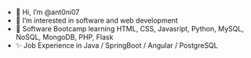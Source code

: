 - 👋 Hi, I’m @ant0ni07
- 👀 I’m interested in software and web development
- 🌱 Software Bootcamp learning HTML, CSS, Javasript, Python, MySQL, NoSQL, MongoDB, PHP, Flask
- ✨ Job Experience in Java / SpringBoot / Angular / PostgreSQL
  

<!---
ant0ni07/ant0ni07 is a ✨ special ✨ repository because its `README.md` (this file) appears on your GitHub profile.
You can click the Preview link to take a look at your changes.
--->

